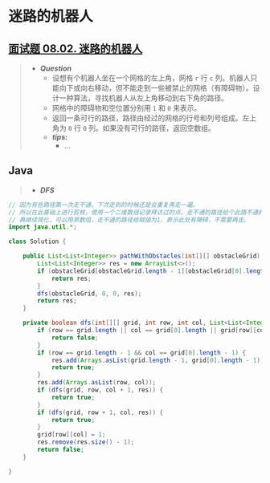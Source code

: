 # 迷路的机器人

## [面试题 08.02. 迷路的机器人](https://leetcode.cn/problems/robot-in-a-grid-lcci/)

> - ***Question***
>   - 设想有个机器人坐在一个网格的左上角，网格 `r` 行 `c` 列。机器人只能向下或向右移动，但不能走到一些被禁止的网格（有障碍物）。设计一种算法，寻找机器人从左上角移动到右下角的路径。
>   - 网格中的障碍物和空位置分别用 `1` 和 `0` 来表示。
>   - 返回一条可行的路径，路径由经过的网格的行号和列号组成。左上角为 `0` 行 `0` 列。如果没有可行的路径，返回空数组。
>   - ***tips:***
>     - ...

## Java

> - ***DFS***

```java
// 因为有些路径第一次走不通，下次走到的时候还是会重复再走一遍。
// 所以在此基础上进行剪枝，使用一个二维数组记录拜访过的点，走不通的路径给个此路不通的标志。
// 再继续简化，可以用原数组，走不通的路径给赋值为1，表示此处有障碍，不需要再走。
import java.util.*;

class Solution {

    public List<List<Integer>> pathWithObstacles(int[][] obstacleGrid) {
        List<List<Integer>> res = new ArrayList<>();
        if (obstacleGrid[obstacleGrid.length - 1][obstacleGrid[0].length - 1] == 1) {
            return res;
        }
        dfs(obstacleGrid, 0, 0, res);
        return res;
    }

    private boolean dfs(int[][] grid, int row, int col, List<List<Integer>> res) {
        if (row == grid.length || col == grid[0].length || grid[row][col] == 1) {
            return false;
        }
        if (row == grid.length - 1 && col == grid[0].length - 1) {
            res.add(Arrays.asList(grid.length - 1, grid[0].length - 1));
            return true;
        }
        res.add(Arrays.asList(row, col));
        if (dfs(grid, row, col + 1, res)) {
            return true;
        }
        if (dfs(grid, row + 1, col, res)) {
            return true;
        }
        grid[row][col] = 1;
        res.remove(res.size() - 1);
        return false;
    }

}
```
